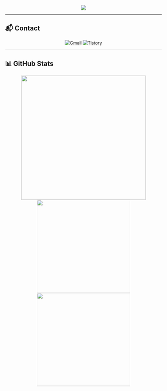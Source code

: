 <div align="center">
  <img src="https://capsule-render.vercel.app/api?type=waving&color=0:FBEEC1,100:C5A880&height=200&section=header&text=MoonWhistle&fontSize=40&fontAlign=50&fontColor=2F2F2F" />
</div>

---

## 📬 Contact

<div align="center">

  [![Gmail](https://img.shields.io/badge/Gmail-D14836?style=for-the-badge&logo=gmail&logoColor=white)](mailto:sanghuigg@gmail.com)
  [![Tistory](https://img.shields.io/badge/Tistory-000000?style=for-the-badge&logo=blogger&logoColor=white)](https://sanghu-i.tistory.com/)

</div>

---

## 📊 GitHub Stats

<div align="center">
 
  <img src="https://github-readme-stats.vercel.app/api?username=moonwhistle&show_icons=true&theme=github_dark&rank_icon=github&locale=en" width="400px" />
  <img src="https://github-profile-summary-cards.vercel.app/api/cards/profile-score?username=moonwhistle&theme=github_dark" width="300px" />

  <img src="https://github-readme-stats.vercel.app/api/top-langs/?username=moonwhistle&layout=compact&theme=github_dark" width="300px" />
  
</div>
